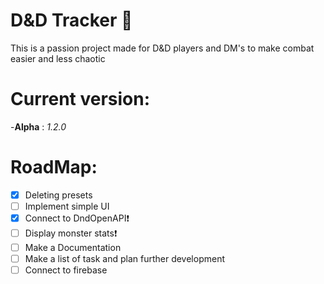 # D&D Tracker :dragon:

This is a passion project made for D&D players and DM's to make combat easier and less chaotic

# Current version:

  -**Alpha** : *1.2.0*
  
# RoadMap:
  - [x] Deleting presets
  - [ ] Implement simple UI
  - [x] Connect to DndOpenAPI:exclamation:
  - [ ] Display monster stats:exclamation:
  - [ ] Make a Documentation
  - [ ] Make a list of task and plan further development 
  - [ ] Connect to firebase
